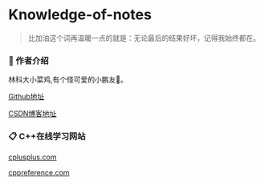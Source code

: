 # Knowledge-of-notes
>比加油这个词再温暖一点的就是：无论最后的结果好坏，记得我始终都在</font>。

### 🐼 作者介绍
林科大小菜鸡,有个怪可爱的小鹏友💖。

[Github地址](https://github.com/GpsLypy)

[CSDN博客地址](https://blog.csdn.net/weixin_46269257?spm=1001.2014.3001.5343)

### 📋 C++在线学习网站
[cplusplus.com](http://www.cplusplus.com/)

[cppreference.com](https://zh.cppreference.com/w/%E9%A6%96%E9%A1%B5)
